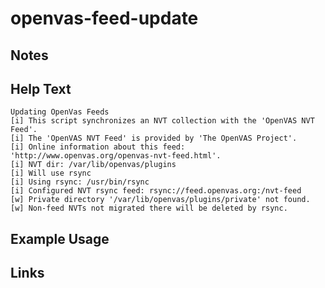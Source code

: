 # openvas-feed-update

Notes
-------

Help Text
-------
```
Updating OpenVas Feeds
[i] This script synchronizes an NVT collection with the 'OpenVAS NVT Feed'.
[i] The 'OpenVAS NVT Feed' is provided by 'The OpenVAS Project'.
[i] Online information about this feed: 'http://www.openvas.org/openvas-nvt-feed.html'.
[i] NVT dir: /var/lib/openvas/plugins
[i] Will use rsync
[i] Using rsync: /usr/bin/rsync
[i] Configured NVT rsync feed: rsync://feed.openvas.org:/nvt-feed
[w] Private directory '/var/lib/openvas/plugins/private' not found.
[w] Non-feed NVTs not migrated there will be deleted by rsync.

```

Example Usage
-------

Links
-------

